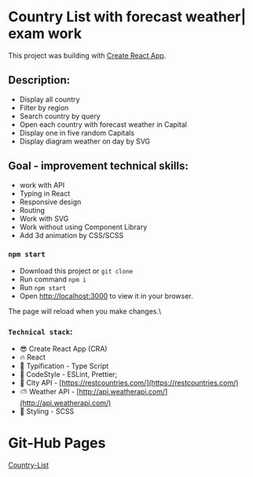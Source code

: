 # Country List with forecast weather| exam work

This project was building with [Create React App](https://github.com/facebook/create-react-app).

## Description:

- Display all country
- Filter by region
- Search country by query
- Open each country with forecast weather in Capital
- Display one in five random Capitals
- Display diagram weather on day by SVG

## Goal - improvement technical skills:

- work with API
- Typing in React
- Responsive design
- Routing
- Work with SVG
- Work without using Component Library
- Add 3d animation by CSS/SCSS

### `npm start`

- Download this project or `git clone`
- Run command `npm i`
- Run `npm start`
- Open [http://localhost:3000](http://localhost:3000) to view it in your browser.

The page will reload when you make changes.\

### `Technical stack`:

- :sunglasses: Create React App (CRA)
- :fire: React
- :banana: Typification - Type Script
- :shoe: CodeStyle - ESLint, Prettier;
- :love_hotel: City API - [https://restcountries.com/](https://restcountries.com/)
- :partly_sunny: Weather API - [http://api.weatherapi.com/](http://api.weatherapi.com/)
- :dress: Styling - SCSS

# Git-Hub Pages

[Country-List](https://dima-kelasev.github.io/Country-List/)
